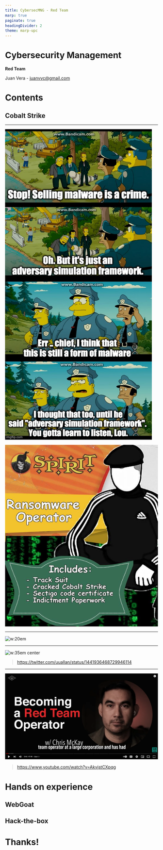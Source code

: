 ```yaml
---
title: CybersecMNG - Red Team
marp: true
paginate: true
headingDivider: 2
theme: marp-upc
---
```

<style>
section.a-story ul li {
    list-style-type: none;
    text-align: center;
    line-height: 1.15em;
    margin-bottom: 1em;
}
section.a-story blockquote {
    margin-top: inherit;
}
</style>


# Cybersecurity Management
<!-- _class: first-slide -->

**Red Team**

Juan Vera - juanvvc@gmail.com

# Contents
<!-- _class: cool-list toc -->


## Cobalt Strike

---
<!-- _class: center -->

![bg h:100%](images/redteam/cobaltstrike-meme.jpg)

![bg](images/redteam/cobaltstrike-meme2.jpg)

---

![w:20em](images/redteam/meterpreter-meme.gif)

---

![w:35em center](https://pbs.twimg.com/media/FALJZZuWQAAUHxw?format=png)

> https://twitter.com/uuallan/status/1441936468729946114

---

[![](images/redteam/becoming-readteam.png)](https://www.youtube.com/watch?v=AkvjstCXpqg)

> https://www.youtube.com/watch?v=AkvjstCXpqg

# Hands on experience

## WebGoat

## Hack-the-box

# Thanks!
<!-- _class: last-slide -->